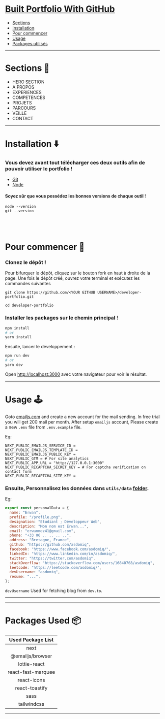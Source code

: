 
# [Built Portfolio With GitHub ](https://github.com/asdomiq/github-portfolio)
- [Sections](#sections-bookmark)
- [Installation](#installation-arrow_down)
- [Pour commencer](#getting-started-dart)
- [Usage](#usage-joystick)
- [Packages utilisés](#packages-used-package)

---

# Sections :bookmark:

- HERO SECTION
- A PROPOS
- EXPERIENCES
- COMPETENCES
- PROJETS
- PARCOURS
- VEILLE
- CONTACT

---

# Installation :arrow_down:

### Vous devez avant tout télécharger ces deux outils afin de pouvoir utiliser le portfolio !

- [Git](https://git-scm.com/downloads)
- [Node](https://nodejs.org/en/download/)

#### Soyez sûr que vous possédez les bonnes versions de chaque outil !

```
node --version
git --version
```

## <br />

# Pour commencer :dart:

### Clonez le dépôt !

Pour bifurquer le dépôt, cliquez sur le bouton fork en haut à droite de la page. Une fois le dépôt créé, ouvrez votre terminal et exécutez les commandes suivantes
```
git clone https://github.com/<YOUR GITHUB USERNAME>/developer-portfolio.git

cd developer-portfolio
```

### Installer les packages sur le chemin principal !

```bash
npm install
# or
yarn install
```

Ensuite, lancer le développement :

```bash
npm run dev
# or
yarn dev
```

Open [http://localhost:3000](http://localhost:3000) avec votre navigateur pour voir le résultat.

---

# Usage :joystick:

Goto [emailjs.com](https://www.emailjs.com/) and create a new account for the mail sending. In free trial you will get 200 mail per month. After setup `emailjs` account, Please create a new `.env` file from `.env.example` file.

Eg:

```env
NEXT_PUBLIC_EMAILJS_SERVICE_ID =
NEXT_PUBLIC_EMAILJS_TEMPLATE_ID =
NEXT_PUBLIC_EMAILJS_PUBLIC_KEY =
NEXT_PUBLIC_GTM = # For site analytics
NEXT_PUBLIC_APP_URL = "http://127.0.0.1:3000"
NEXT_PUBLIC_RECAPTCHA_SECRET_KEY = # For captcha verification on contact form
NEXT_PUBLIC_RECAPTCHA_SITE_KEY =
```

### Ensuite, Personnalisez les données dans `utils/data` [folder](https://github.com/asdomiq/developer-portfolio/tree/main/utils/data).

Eg:

```javascript
export const personalData = {
  name: "Erwan",
  profile: "/profile.png",
  designation: "Etudiant ; Développeur Web",
  description: "Mon nom est Erwan...",
  email: "erwanmez41@gmail.com",
  phone: "+33 06 .. .. .. ..",
  address: "Bretagne, France",
  github: "https://github.com/asdomiq",
  facebook: "https://www.facebook.com/asdomiq/",
  linkedIn: "https://www.linkedin.com/in/asdomiq/",
  twitter: "https://twitter.com/asdomiq",
  stackOverflow: "https://stackoverflow.com/users/16840768/asdomiq",
  leetcode: "https://leetcode.com/asdomiq/",
  devUsername: "asdomiq",
  resume: "...",
};
```

`devUsername` Used for fetching blog from `dev.to`.

---

---

# Packages Used :package:

| Used Package List  |
| :----------------: |
|        next        |
|  @emailjs/browser  |
|    lottie-react    |
| react-fast-marquee |
|    react-icons     |
|   react-toastify   |
|        sass        |
|    tailwindcss     |

---
